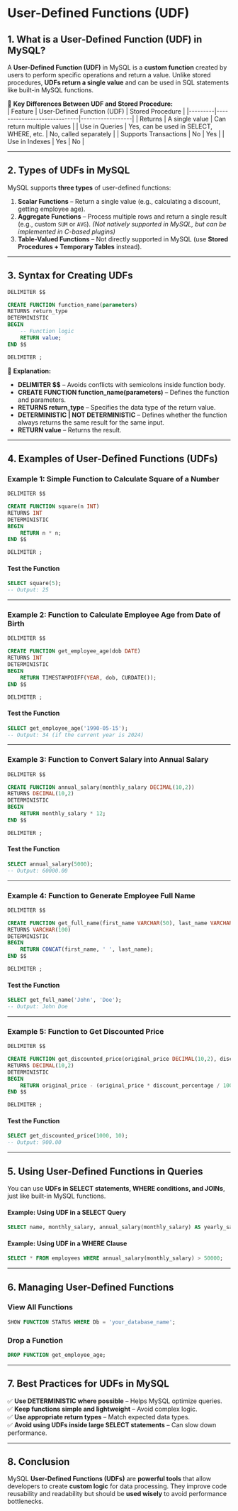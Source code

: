 # **User-Defined Functions (UDF)**  

## **1. What is a User-Defined Function (UDF) in MySQL?**  
A **User-Defined Function (UDF)** in MySQL is a **custom function** created by users to perform specific operations and return a value. Unlike stored procedures, **UDFs return a single value** and can be used in SQL statements like built-in MySQL functions.  

📌 **Key Differences Between UDF and Stored Procedure:**  
| Feature | User-Defined Function (UDF) | Stored Procedure |
|---------|-----------------------------|------------------|
| Returns | A single value | Can return multiple values |
| Use in Queries | Yes, can be used in SELECT, WHERE, etc. | No, called separately |
| Supports Transactions | No | Yes |
| Use in Indexes | Yes | No |

---

## **2. Types of UDFs in MySQL**
MySQL supports **three types** of user-defined functions:  

1. **Scalar Functions** – Return a single value (e.g., calculating a discount, getting employee age).  
2. **Aggregate Functions** – Process multiple rows and return a single result (e.g., custom `SUM` or `AVG`). *(Not natively supported in MySQL, but can be implemented in C-based plugins)*  
3. **Table-Valued Functions** – Not directly supported in MySQL (use **Stored Procedures + Temporary Tables** instead).  

---

## **3. Syntax for Creating UDFs**
```sql
DELIMITER $$

CREATE FUNCTION function_name(parameters)
RETURNS return_type
DETERMINISTIC
BEGIN
    -- Function logic
    RETURN value;
END $$

DELIMITER ;
```

🔹 **Explanation:**  
- **DELIMITER $$** – Avoids conflicts with semicolons inside function body.  
- **CREATE FUNCTION function_name(parameters)** – Defines the function and parameters.  
- **RETURNS return_type** – Specifies the data type of the return value.  
- **DETERMINISTIC | NOT DETERMINISTIC** – Defines whether the function always returns the same result for the same input.  
- **RETURN value** – Returns the result.  

---

## **4. Examples of User-Defined Functions (UDFs)**

### **Example 1: Simple Function to Calculate Square of a Number**
```sql
DELIMITER $$

CREATE FUNCTION square(n INT) 
RETURNS INT 
DETERMINISTIC 
BEGIN
    RETURN n * n;
END $$

DELIMITER ;
```

#### **Test the Function**
```sql
SELECT square(5); 
-- Output: 25
```

---

### **Example 2: Function to Calculate Employee Age from Date of Birth**
```sql
DELIMITER $$

CREATE FUNCTION get_employee_age(dob DATE) 
RETURNS INT 
DETERMINISTIC 
BEGIN
    RETURN TIMESTAMPDIFF(YEAR, dob, CURDATE());
END $$

DELIMITER ;
```

#### **Test the Function**
```sql
SELECT get_employee_age('1990-05-15');
-- Output: 34 (if the current year is 2024)
```

---

### **Example 3: Function to Convert Salary into Annual Salary**
```sql
DELIMITER $$

CREATE FUNCTION annual_salary(monthly_salary DECIMAL(10,2)) 
RETURNS DECIMAL(10,2) 
DETERMINISTIC 
BEGIN
    RETURN monthly_salary * 12;
END $$

DELIMITER ;
```

#### **Test the Function**
```sql
SELECT annual_salary(5000);
-- Output: 60000.00
```

---

### **Example 4: Function to Generate Employee Full Name**
```sql
DELIMITER $$

CREATE FUNCTION get_full_name(first_name VARCHAR(50), last_name VARCHAR(50)) 
RETURNS VARCHAR(100) 
DETERMINISTIC 
BEGIN
    RETURN CONCAT(first_name, ' ', last_name);
END $$

DELIMITER ;
```

#### **Test the Function**
```sql
SELECT get_full_name('John', 'Doe');
-- Output: John Doe
```

---

### **Example 5: Function to Get Discounted Price**
```sql
DELIMITER $$

CREATE FUNCTION get_discounted_price(original_price DECIMAL(10,2), discount_percentage INT) 
RETURNS DECIMAL(10,2) 
DETERMINISTIC 
BEGIN
    RETURN original_price - (original_price * discount_percentage / 100);
END $$

DELIMITER ;
```

#### **Test the Function**
```sql
SELECT get_discounted_price(1000, 10);
-- Output: 900.00
```

---

## **5. Using User-Defined Functions in Queries**
You can use **UDFs in SELECT statements, WHERE conditions, and JOINs**, just like built-in MySQL functions.

#### **Example: Using UDF in a SELECT Query**
```sql
SELECT name, monthly_salary, annual_salary(monthly_salary) AS yearly_salary FROM employees;
```

#### **Example: Using UDF in a WHERE Clause**
```sql
SELECT * FROM employees WHERE annual_salary(monthly_salary) > 50000;
```

---

## **6. Managing User-Defined Functions**
### **View All Functions**
```sql
SHOW FUNCTION STATUS WHERE Db = 'your_database_name';
```

### **Drop a Function**
```sql
DROP FUNCTION get_employee_age;
```

---

## **7. Best Practices for UDFs in MySQL**
✅ **Use DETERMINISTIC where possible** – Helps MySQL optimize queries.  
✅ **Keep functions simple and lightweight** – Avoid complex logic.  
✅ **Use appropriate return types** – Match expected data types.  
✅ **Avoid using UDFs inside large SELECT statements** – Can slow down performance.  

---

## **8. Conclusion**
MySQL **User-Defined Functions (UDFs)** are **powerful tools** that allow developers to create **custom logic** for data processing. They improve code reusability and readability but should be **used wisely** to avoid performance bottlenecks.  
